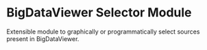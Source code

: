 # BigDataViewer Selector Module

Extensible module to graphically or programmatically select sources present in BigDataViewer.

